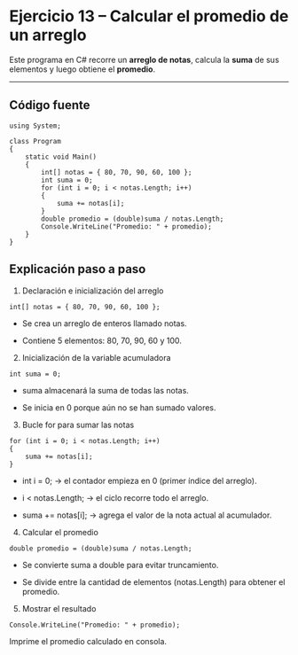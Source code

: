 #  Ejercicio 13 – Calcular el promedio de un arreglo

Este programa en C# recorre un **arreglo de notas**, calcula la **suma** de sus elementos y luego obtiene el **promedio**.

---

## Código fuente

```
using System;

class Program
{
    static void Main()
    {
        int[] notas = { 80, 70, 90, 60, 100 };
        int suma = 0;
        for (int i = 0; i < notas.Length; i++)
        {
            suma += notas[i];
        }
        double promedio = (double)suma / notas.Length;
        Console.WriteLine("Promedio: " + promedio);
    }
}
```
## Explicación paso a paso
1. Declaración e inicialización del arreglo
```
int[] notas = { 80, 70, 90, 60, 100 };
```

- Se crea un arreglo de enteros llamado notas.

- Contiene 5 elementos: 80, 70, 90, 60 y 100.

2. Inicialización de la variable acumuladora
```
int suma = 0;
```

- suma almacenará la suma de todas las notas.

- Se inicia en 0 porque aún no se han sumado valores.

3. Bucle for para sumar las notas
```
for (int i = 0; i < notas.Length; i++)
{
    suma += notas[i];
}
```

- int i = 0; → el contador empieza en 0 (primer índice del arreglo).

- i < notas.Length; → el ciclo recorre todo el arreglo.

- suma += notas[i]; → agrega el valor de la nota actual al acumulador.

4. Calcular el promedio
```
double promedio = (double)suma / notas.Length;
```

- Se convierte suma a double para evitar truncamiento.

- Se divide entre la cantidad de elementos (notas.Length) para obtener el promedio.

5. Mostrar el resultado
```
Console.WriteLine("Promedio: " + promedio);
```

Imprime el promedio calculado en consola.